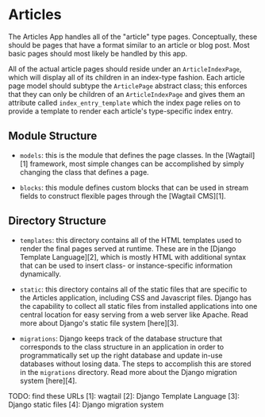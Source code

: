 Articles
========

The Articles App handles all of the "article" type pages. Conceptually, these
should be pages that have a format similar to an article or blog post. Most
basic pages should most likely be handled by this app.

All of the actual article pages should reside under an `ArticleIndexPage`,
which will display all of its children in an index-type fashion. Each article
page model should subtype the `ArticlePage` abstract class; this enforces that
they can only be children of an `ArticleIndexPage` and gives them an attribute
called `index_entry_template` which the index page relies on to provide a
template to render each article's type-specific index entry.


## Module Structure

* `models`: this is the module that defines the page classes. In the
  [Wagtail][1] framework, most simple changes can be accomplished by simply
  changing the class that defines a page.

* `blocks`: this module defines custom blocks that can be used in stream fields
  to construct flexible pages through the [Wagtail CMS][1].

## Directory Structure

* `templates`: this directory contains all of the HTML templates used to render
  the final pages served at runtime. These are in the [Django Template
  Language][2], which is mostly HTML with additional syntax that can be used to
  insert class- or instance-specific information dynamically.

* `static`: this directory contains all of the static files that are specific
  to the Articles application, including CSS and Javascript files. Django has
  the capability to collect all static files from installed applications into
  one central location for easy serving from a web server like Apache. Read
  more about Django's static file system [here][3].

* `migrations`: Django keeps track of the database structure that corresponds
  to the class structure in an application in order to programmatically set up
  the right database and update in-use databases without losing data. The steps
  to accomplish this are stored in the `migrations` directory. Read more about
  the Django migration system [here][4].


TODO: find these URLs
[1]: wagtail
[2]: Django Template Language
[3]: Django static files
[4]: Django migration system
